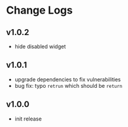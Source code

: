 # Change Logs

## v1.0.2

 - hide disabled widget


## v1.0.1

 - upgrade dependencies to fix vulnerabilities
 - bug fix: typo `retrun` which should be `return`


## v1.0.0

 - init release


